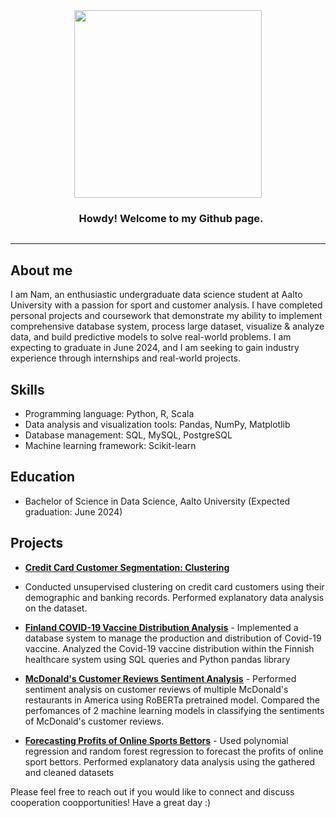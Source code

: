 <div style="text-align: center;">
  <img src='https://media.giphy.com/media/3oFzlW8dht4DdvwBqg/giphy.gif' width='300px' style='display: inline-block; vertical-align: middle;'>
  <h3 style='display: inline-block; vertical-align: middle; margin-left: 10px;'> Howdy! Welcome to my Github page.</h3>
</div>

 <!-- About section -->

---
## About me

I am Nam, an enthusiastic undergraduate data science student at Aalto University with a passion for sport and customer analysis. I have completed personal projects and coursework that demonstrate my ability to implement comprehensive database system, process large dataset, visualize & analyze data, and build predictive models to solve real-world problems. I am expecting to graduate in June 2024, and I am seeking to gain industry experience through internships and real-world projects.

## Skills
- Programming language: Python, R, Scala
- Data analysis and visualization tools: Pandas, NumPy, Matplotlib
- Database management: SQL, MySQL, PostgreSQL
- Machine learning framework: Scikit-learn

## Education
- Bachelor of Science in Data Science, Aalto University (Expected graduation: June 2024)
  
## Projects
-  [**Credit Card Customer Segmentation: Clustering**](https://github.com/NamBui43/Credit-Card-Customer-Segmentation-Clustering)
  -  Conducted unsupervised clustering on credit card customers using their demographic and banking records. Performed explanatory data analysis on the dataset.

-  [**Finland COVID-19 Vaccine Distribution Analysis**](https://github.com/NamBui43/Finland-Vaccine-Distribution-Analysis) - Implemented a database system to manage the production and distribution of Covid-19 vaccine. Analyzed the Covid-19 vaccine distribution within the Finnish healthcare system using SQL queries and Python pandas library
-   [**McDonald's Customer Reviews Sentiment Analysis**](https://github.com/NamBui43/McDonald-Customer-Reviews-Sentiment-Analysis-using-RoBERTa/tree/main) - Performed sentiment analysis on customer reviews of multiple McDonald's restaurants in America using RoBERTa pretrained model. Compared the perfomances of 2 machine learning models in classifying the sentiments of McDonald's customer reviews. 

- [**Forecasting Profits of Online Sports Bettors**](https://github.com/NamBui43/Predicting-Profits-Of-Online-Sport-Bettors-) - Used polynomial regression and random forest regression to forecast the profits of online sport bettors. Performed explanatory data analysis using the gathered and cleaned datasets


Please feel free to reach out if you would like to connect and discuss cooperation coopportunities! Have a great day :)

